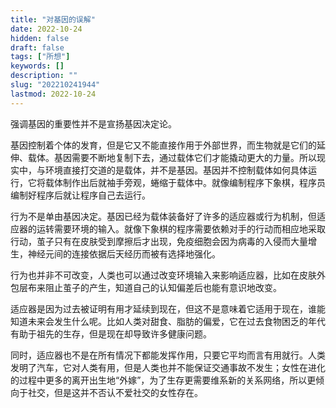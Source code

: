 ```yaml
---
title: "对基因的误解"
date: 2022-10-24
hidden: false
draft: false
tags: ["所想"]
keywords: []
description: ""
slug: "202210241944"
lastmod: 2022-10-24
---
```


强调基因的重要性并不是宣扬基因决定论。

基因控制着个体的发育，但是它又不能直接作用于外部世界，而生物就是它们的延伸、载体。基因需要不断地复制下去，通过载体它们才能撬动更大的力量。所以现实中，与环境直接打交道的是载体，并不是基因。基因并不控制载体如何具体运行，它将载体制作出后就袖手旁观，蜷缩于载体中。就像编制程序下象棋，程序员编制好程序后就让程序自己去运行。

行为不是单由基因决定。基因已经为载体装备好了许多的适应器或行为机制，但适应器的运转需要环境的输入。就像下象棋的程序需要依赖对手的行动而相应地采取行动，茧子只有在皮肤受到摩擦后才出现，免疫细胞会因为病毒的入侵而大量增生，神经元间的连接依据后天经历而被有选择地强化。

行为也并非不可改变，人类也可以通过改变环境输入来影响适应器，比如在皮肤外包层布来阻止茧子的产生，知道自己的认知偏差后也能有意识地改变。

适应器是因为过去被证明有用才延续到现在，但这不是意味着它适用于现在，谁能知道未来会发生什么呢。比如人类对甜食、脂肪的偏爱，它在过去食物困乏的年代有助于祖先的生存，但是现在却导致许多健康问题。

同时，适应器也不是在所有情况下都能发挥作用，只要它平均而言有用就行。人类发明了汽车，它对人类有用，但是人类也并不能保证交通事故不发生；女性在进化的过程中更多的离开出生地“外嫁”，为了生存更需要维系新的关系网络，所以更倾向于社交，但是这并不否认不爱社交的女性存在。